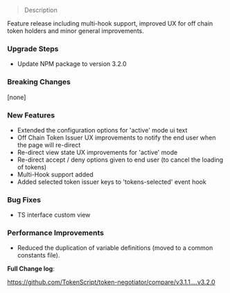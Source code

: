 > Description

Feature release including multi-hook support, improved UX for off chain token holders and minor general improvements.

### Upgrade Steps

- Update NPM package to version 3.2.0

### Breaking Changes

[none]

### New Features

- Extended the configuration options for 'active' mode ui text
- Off Chain Token Issuer UX improvements to notify the end user when the page will re-direct
- Re-direct view state UX improvements for 'active' mode
- Re-direct accept / deny options given to end user (to cancel the loading of tokens)
- Multi-Hook support added
- Added selected token issuer keys to 'tokens-selected' event hook

### Bug Fixes

- TS interface custom view

### Performance Improvements

- Reduced the duplication of variable definitions (moved to a common constants file).

**Full Change log**:

https://github.com/TokenScript/token-negotiator/compare/v3.1.1....v3.2.0
